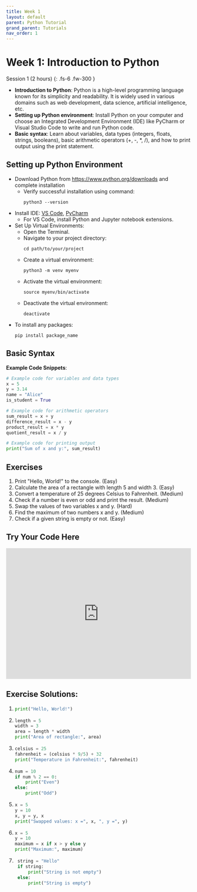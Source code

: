 ```yaml
---
title: Week 1
layout: default
parent: Python Tutorial 
grand_parent: Tutorials
nav_order: 1
---
```


# Week 1: Introduction to Python
Session 1 (2 hours)
{: .fs-6 .fw-300 }

- **Introduction to Python**: Python is a high-level programming language known for its simplicity and readability. It is widely used in various domains such as web development, data science, artificial intelligence, etc.
- **Setting up Python environment**: Install Python on your computer and choose an Integrated Development Environment (IDE) like PyCharm or Visual Studio Code to write and run Python code.
- **Basic syntax**: Learn about variables, data types (integers, floats, strings, booleans), basic arithmetic operators (+, -, *, /), and how to print output using the print statement.

## Setting up Python Environment
- Download Python from https://www.python.org/downloads and complete installation
  - Verify successful installation using command:  
    ```
    python3 --version
    ```
- Install IDE: [VS Code](https://code.visualstudio.com/), [PyCharm](https://www.jetbrains.com/pycharm/)
    - For VS Code, install Python and Jupyter notebook extensions. 
- Set Up Virtual Environments:
    - Open the Terminal.
    - Navigate to your project directory:  
      ```
      cd path/to/your/project
      ```
    - Create a virtual environment:  
      ```
      python3 -m venv myenv
      ```
    - Activate the virtual environment:  
      ```
      source myenv/bin/activate
      ```
    - Deactivate the virtual environment:  
      ```
      deactivate
      ```
- To install any packages:  
  ```
  pip install package_name
  ```

## Basic Syntax
**Example Code Snippets**:
```python
# Example code for variables and data types
x = 5
y = 3.14
name = "Alice"
is_student = True

# Example code for arithmetic operators
sum_result = x + y
difference_result = x - y
product_result = x * y
quotient_result = x / y

# Example code for printing output
print("Sum of x and y:", sum_result)
```

## Exercises
1. Print "Hello, World!" to the console. (Easy)
2. Calculate the area of a rectangle with length 5 and width 3. (Easy)
3. Convert a temperature of 25 degrees Celsius to Fahrenheit. (Medium)
4. Check if a number is even or odd and print the result. (Medium)
5. Swap the values of two variables x and y. (Hard)
6. Find the maximum of two numbers x and y. (Medium)
7. Check if a given string is empty or not. (Easy)

## Try Your Code Here
<iframe src="https://trinket.io/embed/python3/01ec54bf23" width="100%" height="356" frameborder="0" marginwidth="0" marginheight="0" allowfullscreen></iframe>

## Exercise Solutions:
1. ```python
   print("Hello, World!")
   ```
2. ```python
   length = 5
   width = 3
   area = length * width
   print("Area of rectangle:", area)
   ```
3. ```python
   celsius = 25
   fahrenheit = (celsius * 9/5) + 32
   print("Temperature in Fahrenheit:", fahrenheit)
   ```
4. ```python
   num = 10
   if num % 2 == 0:
       print("Even")
   else:
       print("Odd")
   ```
5. ```python
   x = 5
   y = 10
   x, y = y, x
   print("Swapped values: x =", x, ", y =", y)
   ```
6. ```python
   x = 5
   y = 10
   maximum = x if x > y else y
   print("Maximum:", maximum)
   ```
7. ```python
    string = "Hello"
    if string:
        print("String is not empty")
    else:
        print("String is empty")
    ```
